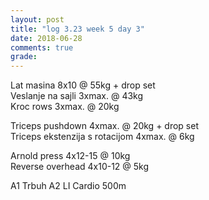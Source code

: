```yaml
---
layout: post
title: "log 3.23 week 5 day 3"
date: 2018-06-28
comments: true
grade:
---
```


Lat masina 8x10 @ 55kg + drop set  
Veslanje na sajli 3xmax. @ 43kg   
Kroc rows 3xmax. @ 20kg  

Triceps pushdown 4xmax. @ 20kg + drop set   
Triceps ekstenzija s rotacijom 4xmax. @ 6kg   

Arnold press 4x12-15 @ 10kg  
Reverse overhead 4x10-12 @ 5kg  

A1 Trbuh
A2 LI Cardio 500m  
